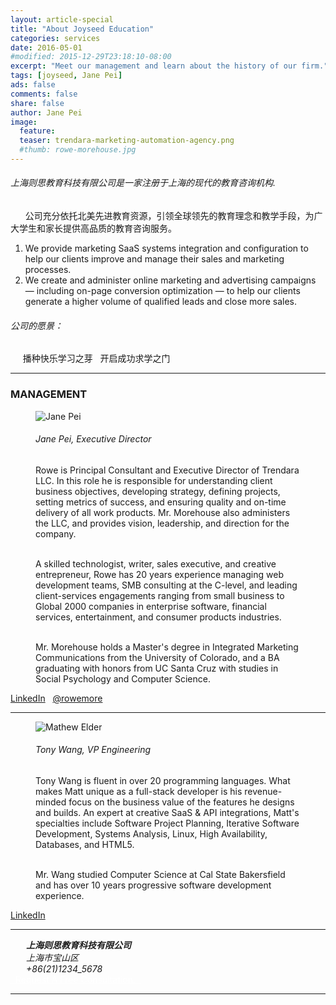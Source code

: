 ```yaml
---
layout: article-special
title: "About Joyseed Education"
categories: services
date: 2016-05-01
#modified: 2015-12-29T23:18:10-08:00
excerpt: "Meet our management and learn about the history of our firm."
tags: [joyseed, Jane Pei]
ads: false
comments: false
share: false
author: Jane Pei
image:
  feature:
  teaser: trendara-marketing-automation-agency.png
  #thumb: rowe-morehouse.jpg
---
```


<h6 class="strapline">上海则思教育科技有限公司是一家注册于上海的现代的教育咨询机构.</h6>
  <p class="body">&nbsp; &nbsp; &nbsp; 公司充分依托北美先进教育资源，引领全球领先的教育理念和教学手段，为广大学生和家长提供高品质的教育咨询服务。</p>

<ol>
  <li>We provide marketing SaaS systems integration and configuration to help our clients improve and manage their sales and marketing processes.</li>
  <li>We create and administer online marketing and advertising campaigns — including on-page conversion optimization — to help our clients generate a higher volume of qualified leads and close more sales.</li>
</ol>

<h6 class="strapline">公司的愿景：</h6>
  <p class="body">&nbsp; &nbsp; &nbsp;播种快乐学习之芽&nbsp; &nbsp;开启成功求学之门</p>

---
### MANAGEMENT

<figure class="third">
  <img src="{{ site.url}}/images/rowe-morehouse.jpg" alt="Jane Pei">
<div>
  <h6>Jane Pei, Executive Director</h6>
  Rowe is Principal Consultant and Executive Director of Trendara LLC. In this role he is responsible for understanding client business objectives, developing strategy, defining projects, setting metrics of success, and ensuring quality and on-time delivery of all work products. Mr. Morehouse also administers the LLC, and provides vision, leadership, and direction for the company.<BR><BR>

  A skilled technologist, writer, sales executive, and creative entrepreneur, Rowe has 20 years experience managing web development teams, SMB consulting at the C-level, and leading client-services engagements ranging from small business to Global 2000 companies in enterprise software, financial services, entertainment, and consumer products industries.<BR><BR>

  Mr. Morehouse holds a Master's degree in Integrated Marketing Communications from the University of Colorado, and a BA graduating with honors from UC Santa Cruz with studies in Social Psychology and Computer Science.
</div>
</figure>
<a href="http://linkedin.com/in/rowemorehouse" class="btn-social linkedin" target="_blank"><i class="fa fa-linkedin" aria-hidden="true"></i> LinkedIn</a> &nbsp; <a href="http://twitter.com/rowemore" class="btn-social twitter" target="_blank"><i class="fa fa-twitter" aria-hidden="true"></i> @rowemore</a>

<hr class="less-margin" />

<figure class="third">
  <img src="{{ site.url}}/images/matthew_elder_800x800.jpg" alt="Mathew Elder">
<div>
  <h6>Tony Wang, VP Engineering</h6>
  Tony Wang is fluent in over 20 programming languages. What makes Matt unique as a full-stack developer is his revenue-minded focus on the business value of the features he designs and builds. An expert at creative SaaS & API integrations, Matt's specialties include Software Project Planning, Iterative Software Development, Systems Analysis, Linux, High Availability, Databases, and HTML5.<BR><BR>

  Mr. Wang studied Computer Science at Cal State Bakersfield and has over 10 years progressive software development experience.
</div>
</figure>
<a href="https://www.linkedin.com/in/matthewelder" class="btn-social linkedin" target="_blank"><i class="fa fa-linkedin" aria-hidden="true"></i> LinkedIn</a> 

<hr class="less-margin" />

<address style="margin-left: 25px">
<strong>上海则思教育科技有限公司</strong><BR>
上海市宝山区<BR>
+86(21)1234_5678
</address> 

<div style="display: block; margin: auto auto"><a href="{{ site.url }}/contact/" class="btn-success shadowbox green" style="color: white;"> &nbsp; Request A Free Consultation. &nbsp; </a></div>

---


